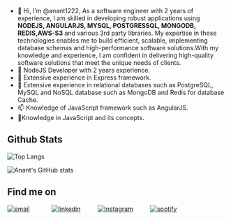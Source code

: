 - 👋 Hi, I’m @anant1222, As a software engineer with 2 years of experience, I am skilled in developing robust applications using **NODEJS, ANGULARJS, MYSQL, POSTGRESSQL, MONGODB, REDIS,AWS-S3** and various 3rd party libraries. My expertise in these technologies enables me to build efficient, scalable, implementing database schemas and high-performance software solutions.With my knowledge and experience, I am confident in delivering high-quality software solutions that meet the unique needs of clients.
- 👀 NodeJS Developer with 2 years experience.
- 🌱 Extensive experience in Express framework.
- 💞️ Extensive experience in relational databases such as PostgreSQL, MySQL and NoSQL database such as 
      MongoDB and Redis for database Cache.
- 📫 Knowledge of JavaScript framework such as AngularJS.
- 🤙Knowledge in JavaScript and its concepts.

<!---
anant1222/anant1222 is a ✨ special ✨ repository because its `README.md` (this file) appears on your GitHub profile.
You can click the Preview link to take a look at your changes.
--->

## Github Stats
<!-- ![Aenq's GitHub stats](https://github-readme-stats.vercel.app/api?username=anant1222&show_icons=true)
<p><img src="https://github-readme-stats.vercel.app/api/top-langs?username=anant1222&show_icons=true&locale=en&layout=compact" alt="aenq"/></p>
 -->
![Top Langs](https://github-readme-stats.vercel.app/api/top-langs/?username=anant1222&layout=compact&theme=dark&langs_count=18) &ensp;&ensp;&ensp;&ensp;

![Anant's GitHub stats](https://github-readme-stats.vercel.app/api?username=anant1222&theme=dark&show_icons=true)

 
## Find me on
<p>
  <a href="mailto:anantkumary92gmail.com"><img src="https://img.icons8.com/color/96/000000/gmail.png" alt="email"/></a> &ensp;&ensp;&ensp;&ensp;&ensp;&ensp;
  <a href="https://www.linkedin.com/in/anant1222"><img src="https://img.icons8.com/color/96/000000/linkedin.png" alt="linkedin"/></a>&ensp;&ensp;&ensp;&ensp;&ensp;
  <a href="https://www.instagram.com/anant1222/"><img src="https://img.icons8.com/color/96/000000/instagram-new.png" alt="instagram"/></a>&ensp;&ensp;&ensp;&ensp;&ensp;
  <a href="https://open.spotify.com/user/31rslm3otyy4j7ekgzmoy5ixrxqm"><img src="https://img.icons8.com/color/96/000000/spotify--v1.png" alt="spotify"/></a>&ensp;&ensp;&ensp;&ensp;&ensp;
